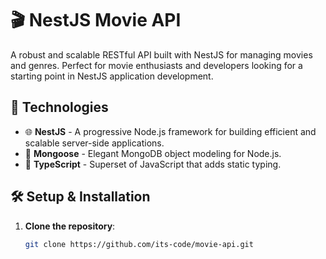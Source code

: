 # 🎬 NestJS Movie API

A robust and scalable RESTful API built with NestJS for managing movies and genres. Perfect for movie enthusiasts and developers looking for a starting point in NestJS application development.

## 🚀 Technologies

- 🌐 **NestJS** - A progressive Node.js framework for building efficient and scalable server-side applications.
- 🍃 **Mongoose** - Elegant MongoDB object modeling for Node.js.
- 🔷 **TypeScript** - Superset of JavaScript that adds static typing.

## 🛠 Setup & Installation

1. **Clone the repository**:
   
   ```bash
   git clone https://github.com/its-code/movie-api.git

